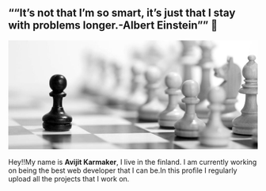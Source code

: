 ## ““It’s not that I’m so smart, it’s just that I stay with problems longer.-Albert Einstein”” 👋
<img src="images/ngu-1.jpg">

Hey!!My name is <b> Avijit Karmaker</b>, I live in the finland. I am currently working on being the best web developer that I can be.In this profile I regularly upload all the projects that I work on.  
